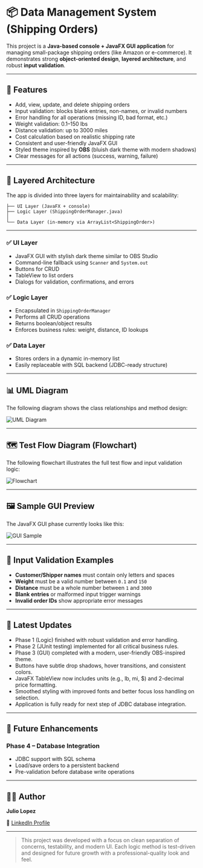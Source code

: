 # 📦 Data Management System (Shipping Orders)

This project is a **Java-based console + JavaFX GUI application** for managing small-package shipping orders (like Amazon or e-commerce). It demonstrates strong **object-oriented design**, **layered architecture**, and robust **input validation**.

---

## 🚀 Features

- Add, view, update, and delete shipping orders
- Input validation: blocks blank entries, non-names, or invalid numbers
- Error handling for all operations (missing ID, bad format, etc.)
- Weight validation: 0.1–150 lbs
- Distance validation: up to 3000 miles
- Cost calculation based on realistic shipping rate
- Consistent and user-friendly JavaFX GUI
- Styled theme inspired by **OBS** (bluish dark theme with modern shadows)
- Clear messages for all actions (success, warning, failure)

---

## 📐 Layered Architecture

The app is divided into three layers for maintainability and scalability:

```
├── UI Layer (JavaFX + console)
├── Logic Layer (ShippingOrderManager.java)
│
└── Data Layer (in-memory via ArrayList<ShippingOrder>)
```

---

### ✅ UI Layer
- JavaFX GUI with stylish dark theme similar to OBS Studio
- Command-line fallback using `Scanner` and `System.out`
- Buttons for CRUD
- TableView to list orders
- Dialogs for validation, confirmations, and errors

### ✅ Logic Layer
- Encapsulated in `ShippingOrderManager`
- Performs all CRUD operations
- Returns boolean/object results
- Enforces business rules: weight, distance, ID lookups

### ✅ Data Layer
- Stores orders in a dynamic in-memory list
- Easily replaceable with SQL backend (JDBC-ready structure)

---

## 📊 UML Diagram

The following diagram shows the class relationships and method design:

![UML Diagram](UML/UML_Latest.jpeg)

---

## 🗺️ Test Flow Diagram (Flowchart)

The following flowchart illustrates the full test flow and input validation logic:

![Flowchart](UML/FlowChartFinal.svg)

---

## 🖼️ Sample GUI Preview

The JavaFX GUI phase currently looks like this:

![GUI Sample](UML/GUI.png)

---

## 🧠 Input Validation Examples

- **Customer/Shipper names** must contain only letters and spaces
- **Weight** must be a valid number between `0.1` and `150`
- **Distance** must be a whole number between `1` and `3000`
- **Blank entries** or malformed input trigger warnings
- **Invalid order IDs** show appropriate error messages

---

## 📝 Latest Updates

- Phase 1 (Logic) finished with robust validation and error handling.
- Phase 2 (JUnit testing) implemented for all critical business rules.
- Phase 3 (GUI) completed with a modern, user-friendly OBS-inspired theme.
- Buttons have subtle drop shadows, hover transitions, and consistent colors.
- JavaFX TableView now includes units (e.g., lb, mi, $) and 2-decimal price formatting.
- Smoothed styling with improved fonts and better focus loss handling on selection.
- Application is fully ready for next step of JDBC database integration.

---

## 🔮 Future Enhancements

### Phase 4 – Database Integration
- JDBC support with SQL schema
- Load/save orders to a persistent backend
- Pre-validation before database write operations

---

## 👨‍💻 Author

**Julio Lopez**

📎 [LinkedIn Profile](https://www.linkedin.com/in/julio-lopez-380937282/)

---

> This project was developed with a focus on clean separation of concerns, testability, and modern UI. Each logic method is test-driven and designed for future growth with a professional-quality look and feel.

